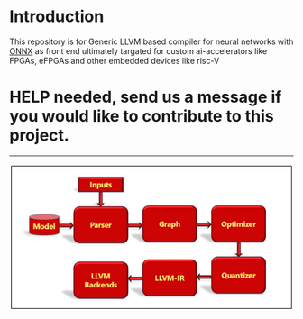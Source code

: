 # Introduction

This repository is for Generic LLVM based compiler for neural networks with [ONNX](https://onnx.ai/) as front end ultimately targated for custom ai-accelerators like FPGAs, eFPGAs and other embedded devices like risc-V

# HELP needed, send us a message if you would like to contribute to this project.

---

![dnn Compiler Architecture](misc/dnnCompilerArch.jpg)
